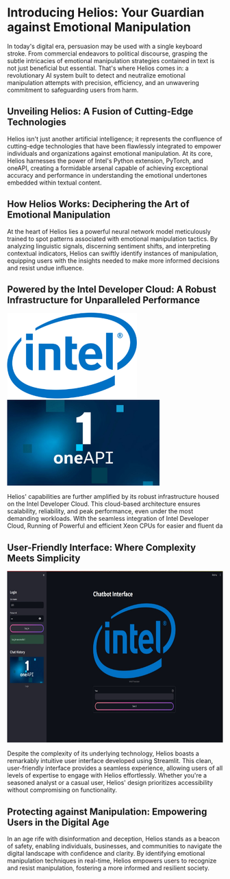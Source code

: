 # Introducing Helios: Your Guardian against Emotional Manipulation

In today's digital era, persuasion may be used with a single keyboard stroke. From commercial endeavors to political discourse, grasping the subtle intricacies of emotional manipulation strategies contained in text is not just beneficial but essential. That's where Helios comes in: a revolutionary AI system built to detect and neutralize emotional manipulation attempts with precision, efficiency, and an unwavering commitment to safeguarding users from harm.

## Unveiling Helios: A Fusion of Cutting-Edge Technologies

Helios isn't just another artificial intelligence; it represents the confluence of cutting-edge technologies that have been flawlessly integrated to empower individuals and organizations against emotional manipulation. At its core, Helios harnesses the power of Intel's Python extension, PyTorch, and oneAPI, creating a formidable arsenal capable of achieving exceptional accuracy and performance in understanding the emotional undertones embedded within textual content.

## How Helios Works: Deciphering the Art of Emotional Manipulation

At the heart of Helios lies a powerful neural network model meticulously trained to spot patterns associated with emotional manipulation tactics. By analyzing linguistic signals, discerning sentiment shifts, and interpreting contextual indicators, Helios can swiftly identify instances of manipulation, equipping users with the insights needed to make more informed decisions and resist undue influence.

## Powered by the Intel Developer Cloud: A Robust Infrastructure for Unparalleled Performance
<img src="https://github.com/rajchauhan28/IntelGenAiHackathon/blob/main/Intel.png?raw=true" height=200><img src="https://github.com/rajchauhan28/IntelGenAiHackathon/blob/main/oneapi.jpg?raw=true" height=200>

Helios' capabilities are further amplified by its robust infrastructure housed on the Intel Developer Cloud. This cloud-based architecture ensures scalability, reliability, and peak performance, even under the most demanding workloads. With the seamless integration of Intel Developer Cloud, Running of Powerful and efficient Xeon CPUs for easier and fluent da

## User-Friendly Interface: Where Complexity Meets Simplicity
<img src="https://github.com/rajchauhan28/IntelGenAiHackathon/blob/main/Interface_screenshot.jpeg?raw=true" height=400>


Despite the complexity of its underlying technology, Helios boasts a remarkably intuitive user interface developed using Streamlit. This clean, user-friendly interface provides a seamless experience, allowing users of all levels of expertise to engage with Helios effortlessly. Whether you're a seasoned analyst or a casual user, Helios' design prioritizes accessibility without compromising on functionality.

## Protecting against Manipulation: Empowering Users in the Digital Age

In an age rife with disinformation and deception, Helios stands as a beacon of safety, enabling individuals, businesses, and communities to navigate the digital landscape with confidence and clarity. By identifying emotional manipulation techniques in real-time, Helios empowers users to recognize and resist manipulation, fostering a more informed and resilient society.
